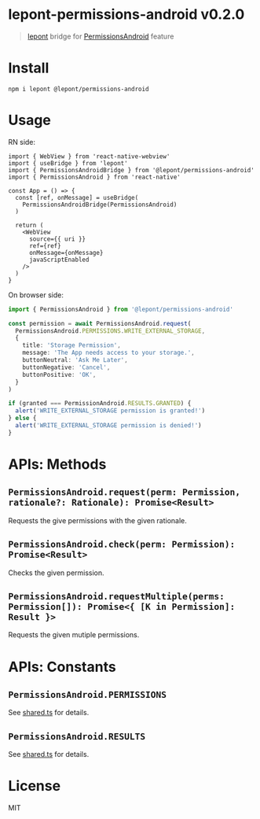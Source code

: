 # lepont-permissions-android v0.2.0

> [lepont][] bridge for [PermissionsAndroid][] feature

# Install

```
npm i lepont @lepont/permissions-android
```

# Usage

RN side:

```tsx
import { WebView } from 'react-native-webview'
import { useBridge } from 'lepont'
import { PermissionsAndroidBridge } from '@lepont/permissions-android'
import { PermissionsAndroid } from 'react-native'

const App = () => {
  const [ref, onMessage] = useBridge(
    PermissionsAndroidBridge(PermissionsAndroid)
  )

  return (
    <WebView
      source={{ uri }}
      ref={ref}
      onMessage={onMessage}
      javaScriptEnabled
    />
  )
}
```

On browser side:

```ts
import { PermissionsAndroid } from '@lepont/permissions-android'

const permission = await PermissionsAndroid.request(
  PermissionsAndroid.PERMISSIONS.WRITE_EXTERNAL_STORAGE,
  {
    title: 'Storage Permission',
    message: 'The App needs access to your storage.',
    buttonNeutral: 'Ask Me Later',
    buttonNegative: 'Cancel',
    buttonPositive: 'OK',
  }
)

if (granted === PermissionAndroid.RESULTS.GRANTED) {
  alert('WRITE_EXTERNAL_STORAGE permission is granted!')
} else {
  alert('WRITE_EXTERNAL_STORAGE permission is denied!')
}
```

# APIs: Methods

## `PermissionsAndroid.request(perm: Permission, rationale?: Rationale): Promise<Result>`

Requests the give permissions with the given rationale.

## `PermissionsAndroid.check(perm: Permission): Promise<Result>`

Checks the given permission.

## `PermissionsAndroid.requestMultiple(perms: Permission[]): Promise<{ [K in Permission]: Result }>`

Requests the given mutiple permissions.

# APIs: Constants

## `PermissionsAndroid.PERMISSIONS`

See [shared.ts](https://github.com/kt3k/lepont-permissions-android/blob/main/src/shared.ts) for details.

## `PermissionsAndroid.RESULTS`

See [shared.ts](https://github.com/kt3k/lepont-permissions-android/blob/main/src/shared.ts) for details.

# License

MIT

[lepont]: https://github.com/kt3k/lepont
[PermissionsAndroid]: https://reactnative.dev/docs/permissionsandroid
